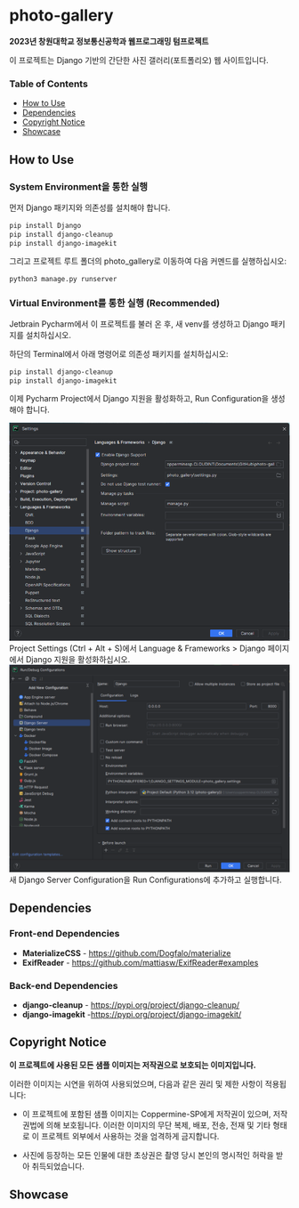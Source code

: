 # photo-gallery
**2023년 창원대학교 정보통신공학과 웹프로그래밍 텀프로젝트**

이 프로젝트는 Django 기반의 간단한 사진 갤러리(포트폴리오) 웹 사이트입니다. 

### Table of Contents
- [How to Use](#how-to-use)
- [Dependencies](#dependencies)
- [Copyright Notice](#copyright-notice)
- [Showcase](#showcase)

## How to Use

### System Environment을 통한 실행

먼저 Django 패키지와 의존성를 설치해야 합니다.
```
pip install Django
pip install django-cleanup
pip install django-imagekit
```
그리고 프로젝트 루트 폴더의 photo_gallery로 이동하여 다음 커멘드를 실행하십시오:
```
python3 manage.py runserver
```

### Virtual Environment를 통한 실행 (Recommended)
Jetbrain Pycharm에서 이 프로젝트를 불러 온 후, 새 venv를 생성하고 Django 패키지를 설치하십시오.

하단의 Terminal에서 아래 명령어로 의존성 패키지를 설치하십시오:
```
pip install django-cleanup
pip install django-imagekit
```

이제 Pycharm Project에서 Django 지원을 활성화하고, Run Configuration을 생성해야 합니다.

<img src="images/how-to-use/settings.png" style="width: 600px">
Project Settings (Ctrl + Alt + S)에서 Language & Frameworks > Django 페이지에서 Django 지원을 활성화하십시오.



<img src="images/how-to-use/runconfig.png" style="width: 600px">
새 Django Server Configuration을 Run Configurations에 추가하고 실행합니다.


## Dependencies

### Front-end Dependencies
- **MaterializeCSS** - https://github.com/Dogfalo/materialize
- **ExifReader** - https://github.com/mattiasw/ExifReader#examples

### Back-end Dependencies
- **django-cleanup** - https://pypi.org/project/django-cleanup/
- **django-imagekit** -https://pypi.org/project/django-imagekit/

## Copyright Notice
**이 프로젝트에 사용된 모든 샘플 이미지는 저작권으로 보호되는 이미지입니다.**

이러한 이미지는 시연을 위하여 사용되었으며, 다음과 같은 권리 및 제한 사항이 적용됩니다:

- 이 프로젝트에 포함된 샘플 이미지는 Coppermine-SP에게 저작권이 있으며, 저작권법에 의해 보호됩니다. 이러한 이미지의 무단 복제, 배포, 전송, 전재 및 기타 형태로 이 프로젝트 외부에서 사용하는 것을 엄격하게 금지합니다.
  
- 사진에 등장하는 모든 인물에 대한 초상권은 촬영 당시 본인의 명시적인 허락을 받아 취득되었습니다.
  

## Showcase



